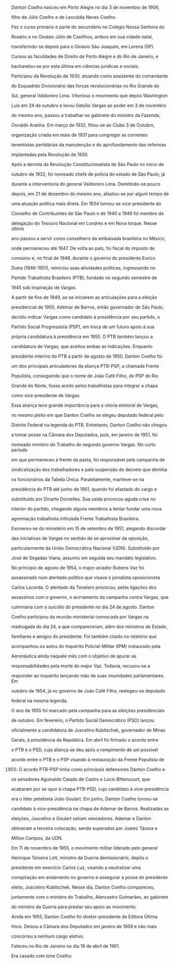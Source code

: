 

*Danton Coelho* nasceu em Porto Alegre no dia 3 de novembro de 1906,

filho de Júlio Coelho e de Leocádia Neves Coelho.



Fez o curso primário e parte do secundário no Colégio Nossa Senhora do

Rosário e no Ginásio Júlio de Castilhos, ambos em sua cidade natal,

transferindo-se depois para o Ginásio São Joaquim, em Lorena (SP).

Cursou as faculdades de Direito de Porto Alegre e do Rio de Janeiro, e

bacharelou-se por esta última em ciências jurídicas e sociais.



Participou da Revolução de 1930, atuando como assistente do comandante

do Esquadrão Divisionário das forças revolucionárias no Rio Grande do

Sul, general Valdomiro Lima. Vitorioso o movimento que depôs Washington

Luís em 24 de outubro e levou Getúlio Vargas ao poder em 3 de novembro

do mesmo ano, passou a trabalhar no gabinete do ministro da Fazenda,

Osvaldo Aranha. Em março de 1932, filiou-se ao Clube 3 de Outubro,

organização criada em maio de 1931 para congregar as correntes

tenentistas partidárias da manutenção e do aprofundamento das reformas

implantadas pela Revolução de 1930.



Após a derrota da Revolução Constitucionalista de São Paulo no início de

outubro de 1932, foi nomeado chefe de polícia do estado de São Paulo, já

durante a interventoria do general Valdomiro Lima. Demitindo-se pouco

depois, em 21 de dezembro do mesmo ano, afastou-se por algum tempo de

uma atuação política mais direta. Em 1934 tornou-se vice-presidente do

Conselho de Contribuintes de São Paulo e de 1940 a 1946 foi membro da

delegação do Tesouro Nacional em Londres e em Nova Iorque. Nesse último

ano passou a servir como conselheiro da embaixada brasileira no México,

onde permaneceu até 1947. De volta ao país, foi fiscal do imposto de

consumo e, no final de 1948, durante o governo do presidente Eurico

Dutra (1946-1951), reiniciou suas atividades políticas, ingressando no

Partido Trabalhista Brasileiro (PTB), fundado no segundo semestre de

1945 sob inspiração de Vargas.



A partir de fins de 1949, ao se iniciarem as articulações para a eleição

presidencial de 1950, Ademar de Barros, então governador de São Paulo,

decidiu indicar Vargas como candidato à presidência por seu partido, o

Partido Social Progressista (PSP), em troca de um futuro apoio à sua

própria candidatura à presidência em 1955. O PTB também lançou a

candidatura de Vargas, que aceitou ambas as indicações. Enquanto

presidente interino do PTB a partir de agosto de 1950, Danton Coelho foi

um dos principais articuladores da aliança PTB-PSP, a chamada Frente

Populista, conseguindo que o nome de João Café Filho, do PSP do Rio

Grande do Norte, fosse aceito pelos trabalhistas para integrar a chapa

como vice-presidente de Vargas.



Essa aliança teve grande importância para a vitória eleitoral de Vargas,

no mesmo pleito em que Danton Coelho se elegeu deputado federal pelo

Distrito Federal na legenda do PTB. Entretanto, Danton Coelho não chegou

a tomar posse na Câmara dos Deputados, pois, em janeiro de 1951, foi

nomeado ministro do Trabalho do segundo governo Vargas. No curto período

em que permaneceu à frente da pasta, foi responsável pela campanha de

sindicalização dos trabalhadores e pela suspensão do decreto que demitia

os funcionários da Tabela Única. Paralelamente, manteve-se na

presidência do PTB até junho de 1951, quando foi afastado do cargo e

substituído por Dinarte Dornelles. Sua saída provocou aguda crise no

interior do partido, chegando alguns membros a tentar fundar uma nova

agremiação trabalhista intitulada Frente Trabalhista Brasileira.

Exonerou-se do ministério em 15 de setembro de 1951, alegando discordar

das iniciativas de Vargas no sentido de se aproximar da oposição,

particularmente da União Democrática Nacional (UDN). Substituído por

José de Segadas Viana, assumiu em seguida seu mandato legislativo.



No princípio de agosto de 1954, o major-aviador Rubens Vaz foi

assassinado num atentado político que visava o jornalista oposicionista

Carlos Lacerda. O atentado da Tonelero provocou, pelas ligações dos

assassinos com o governo, o acirramento da campanha contra Vargas, que

culminaria com o suicídio do presidente no dia 24 de agosto. Danton

Coelho participou da reunião ministerial convocada por Vargas na

madrugada do dia 24, a que compareceram, além dos ministros de Estado,

familiares e amigos do presidente. Foi também citado no relatório que

acompanhou os autos do Inquérito Policial-Militar (IPM) instaurado pela

Aeronáutica ainda naquele mês com o objetivo de apurar as

responsabilidades pela morte do major Vaz. Todavia, recusou-se a

responder ao inquérito lançando mão de suas imunidades parlamentares. Em

outubro de 1954, já no governo de João Café Filho, reelegeu-se deputado

federal na mesma legenda.



O ano de 1955 foi marcado pela campanha para as eleições presidenciais

de outubro. Em fevereiro, o Partido Social Democrático (PSD) lançou

oficialmente a candidatura de Juscelino Kubitschek, governador de Minas

Gerais, à presidência da República. Em abril foi firmado o acordo entre

o PTB e o PSD, cuja aliança se deu após o rompimento de um possível

acordo entre o PTB e o PSP visando à restauração da Frente Populista de

1950. O acordo PTB-PSP tinha como principais defensores Danton Coelho e

os senadores Aguinaldo Caiado de Castro e Lúcio Bittencourt, que

acabaram por se opor à chapa PTB-PSD, cujo candidato à vice-presidência

era o líder petebista João Goulart. Em junho, Danton Coelho tornou-se

candidato à vice-presidência na chapa de Ademar de Barros. Realizadas as

eleições, Juscelino e Goulart saíram vencedores. Ademar e Danton

obtiveram a terceira colocação, sendo superados por Juarez Távora e

Mílton Campos, da UDN.



Em 11 de novembro de 1955, o movimento militar liderado pelo general

Henrique Teixeira Lott, ministro da Guerra demissionário, depôs o

presidente em exercício Carlos Luz, visando a neutralizar uma

conspiração em andamento no governo e assegurar a posse do presidente

eleito, Juscelino Kubitschek. Nesse dia, Danton Coelho compareceu,

juntamente com o ministro do Trabalho, Alencastro Guimarães, ao gabinete

do ministro da Guerra para prestar seu apoio ao movimento.



Ainda em 1955, Danton Coelho foi diretor-presidente da Editora Última

Hora. Deixou a Câmara dos Deputados em janeiro de 1959 e não mais

concorreu a nenhum cargo eletivo.



Faleceu no Rio de Janeiro no dia 19 de abril de 1961.



Era casado com Ione Coelho.



